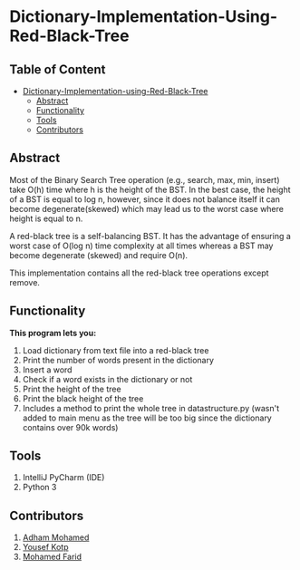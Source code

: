 # Dictionary-Implementation-Using-Red-Black-Tree
## Table of Content
- [Dictionary-Implementation-using-Red-Black-Tree](#dictionary-implementation-using-red-black-tree)
  * [Abstract](#abstract)
  * [Functionality](#functionality)
  * [Tools](#tools)
  * [Contributors](#contributors)

## Abstract
Most of the Binary Search Tree operation (e.g., search, max, min, insert) take O(h) time where h is the height of the BST. In the best case, the height of a BST is equal to log n, however, since it does not balance itself it can become degenerate(skewed) which may lead us to the worst case where height is equal to n.

A red-black tree is a self-balancing BST. It has the advantage of ensuring a worst case of O(log n) time complexity at all times whereas a BST may become degenerate (skewed) and require O(n).

This implementation contains all the red-black tree operations except remove. 

 ## Functionality
**This program lets you:** 
1. Load dictionary from text file into a red-black tree
2. Print the number of words present in the dictionary
3. Insert a word
4. Check if a word exists in the dictionary or not
5. Print the height of the tree 
6. Print the black height of the tree
7. Includes a method to print the whole tree in datastructure.py (wasn't added to main menu as the tree will be too big since the dictionary contains over 90k words) 
## Tools
1. IntelliJ PyCharm (IDE)
2. Python 3
## Contributors
1. [Adham Mohamed](https://github.com/adhammohamed1)
2. [Yousef Kotp](https://github.com/yousefkotp)
3. [Mohamed Farid](https://github.com/MohamedFarid612)
